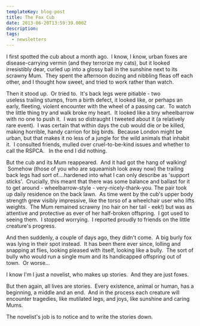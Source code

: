 ```yaml
---
templateKey: blog-post
title: The Fox Cub
date: 2013-06-20T13:59:39.000Z
description: 
tags: 
  - newsletters
---
```


I first spotted the cub about a month ago.  I know, I know, urban foxes are disease-carrying vermin (and they terrorize my cats), but it looked irresistibly dear, curled up into a glossy ball in the sunshine next to its scrawny Mum.  They spent the afternoon dozing and nibbling fleas off each other, and I thought how sweet, and tried to work rather than watch.

Then it stood up.  Or tried to.  It's back legs were pitiable - two useless trailing stumps, from a birth defect, it looked like, or perhaps an early, fleeting, violent encounter with the wheel of a passing car.  To watch the little thing try and walk broke my heart.  It looked like a tiny wheelbarrow with no one to push it.  I was so distraught I tweeted about it (a relatively rare event).  I was certain that within days the cub would die or be killed, making horrible, handy carrion for big birds.  Because London might be urban, but that makes it no less of a jungle for the wild animals that inhabit it.  I consulted friends, mulled over cruel-to-be-kind issues and whether to call the RSPCA.   In the end I did nothing.

But the cub and its Mum reappeared.  And it had got the hang of walking!  Somehow (those of you who are squeamish look away now) the trailing back legs had sort of....hardened into what I can only describe as 'support sticks'.  Crucially, this meant that there was some balance and ballast for it to get around - wheelbarrow-style - very-nicely-thank-you. The pair took up daily residence on the back lawn.  As time went by the cub's upper body strength grew visibly impressive, like the torso of a wheelchair user who lifts weights.  The Mum remained scrawny (no hair on her tail - eek!) but was as attentive and protective as ever of her half-broken offspring.  I got used to seeing them.  I stopped worrying.  I reported proudly to friends on the little creature's progress.

And then suddenly, a couple of days ago, they didn't come.  A big burly fox was lying in their spot instead.  It has been there ever since, lolling and snapping at flies, looking pleased with itself, looking like a bully.  The sort of bully who would run a single mum and its handicapped offspring out of town.  Or worse...

I know I'm I just a novelist, who makes up stories.  And they are just foxes.

But then again, all lives are stories.  Every existence, animal or human, has a beginning, a middle and an end.  And in the process each creature will encounter tragedies, like mutilated legs, and joys, like sunshine and caring Mums.

The novelist's job is to notice and to write the stories down.

